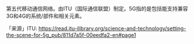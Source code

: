 第五代移动通信网络。由ITU（国际通信联盟）制定。5G指的是包括能支持兼容3G和4G的系统/部件和相关元素。

「来源」ITU: https://read.itu-ilibrary.org/science-and-technology/setting-the-scene-for-5g_pub/811d7a5f-00eedfa2-en#page1
